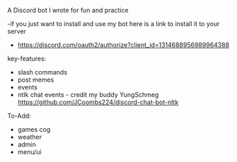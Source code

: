 A Discord bot I wrote for fun and practice

-if you just want to install and use my bot here is a link to install it to your server
- https://discord.com/oauth2/authorize?client_id=1314688956989964388

key-features:
- slash commands
- post memes
- events
- ntlk chat events - credit my buddy YungSchmeg https://github.com/JCoombs224/discord-chat-bot-nltk


To-Add:
- games cog
- weather
- admin
- menu/ui
